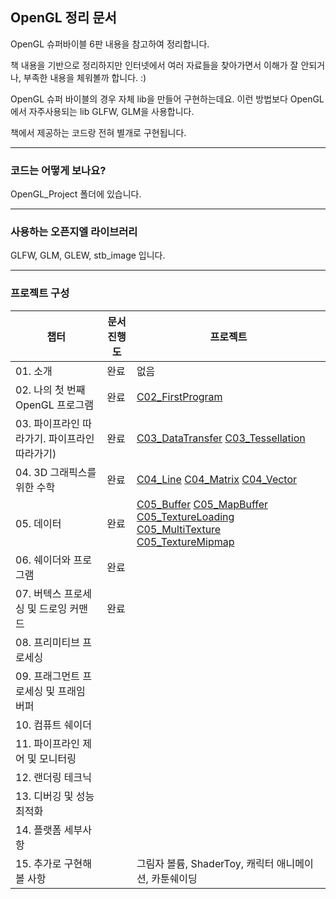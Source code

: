 ## OpenGL 정리 문서



OpenGL 슈퍼바이블 6판 내용을 참고하여 정리합니다.

책 내용을 기반으로 정리하지만 인터넷에서 여러 자료들을 찾아가면서 이해가 잘 안되거나, 부족한 내용을 체워볼까 합니다. :)

OpenGL 슈퍼 바이블의 경우 자체 lib을 만들어 구현하는데요. 이런 방법보다 OpenGL에서 자주사용되는 lib GLFW, GLM을 사용합니다.

책에서 제공하는 코드랑 전혀 별개로 구현됩니다.  

---------------------
### 코드는 어떻게 보나요?
OpenGL_Project 폴더에 있습니다.

-----------------------
### 사용하는 오픈지엘 라이브러리

GLFW, GLM, GLEW, stb_image 입니다.

-----------------------
### 프로젝트 구성
| 챕터 | 문서 진행도 | 프로젝트 |
|---|---|---|
| 01. 소개 | 완료 | 없음 |
| 02. 나의 첫 번째 OpenGL 프로그램 | 완료 | [C02_FirstProgram](https://github.com/rlatkddn212/opengl_super_bible/tree/master/OpenGL_Project/C02_FirstProgram) |
| 03. 파이프라인 따라가기. 파이프라인 따라가기) | 완료 | [C03_DataTransfer](https://github.com/rlatkddn212/opengl_super_bible/tree/master/OpenGL_Project/C03_DataTransfer) [C03_Tessellation](https://github.com/rlatkddn212/opengl_super_bible/tree/master/OpenGL_Project/C03_Tessellation) |
| 04. 3D 그래픽스를 위한 수학 | 완료 | [C04_Line](https://github.com/rlatkddn212/opengl_super_bible/tree/master/OpenGL_Project/C04_Line) [C04_Matrix](https://github.com/rlatkddn212/opengl_super_bible/tree/master/OpenGL_Project/C04_Matrix) [C04_Vector](https://github.com/rlatkddn212/opengl_super_bible/tree/master/OpenGL_Project/C04_Vector) |
| 05. 데이터 | 완료 | [C05_Buffer](https://github.com/rlatkddn212/opengl_super_bible/tree/master/OpenGL_Project/C05_Buffer)   [C05_MapBuffer](https://github.com/rlatkddn212/opengl_super_bible/tree/master/OpenGL_Project/C05_MapBuffer)  [C05_TextureLoading](https://github.com/rlatkddn212/opengl_super_bible/tree/master/OpenGL_Project/C05_TextureLoading)   [C05_MultiTexture](https://github.com/rlatkddn212/opengl_super_bible/tree/master/OpenGL_Project/C05_MultiTexture)   [C05_TextureMipmap](https://github.com/rlatkddn212/opengl_super_bible/tree/master/OpenGL_Project/C05_TextureMipmap)   |
| 06. 쉐이더와 프로그램 | 완료 |  |
| 07. 버텍스 프로세싱 및 드로잉 커맨드 | 완료 |  |
| 08. 프리미티브 프로세싱 |  |  |
| 09. 프래그먼트 프로세싱 및 프래임 버퍼 |  |  |
| 10. 컴퓨트 쉐이더 |  |  |
| 11. 파이프라인 제어 및 모니터링 |  |  |
| 12. 랜더링 테크닉 |  |  |
| 13. 디버깅 및 성능 최적화 |  |  |
| 14. 플랫폼 세부사항 |  |  |
|15. 추가로 구현해볼 사항 |  | 그림자 볼륨, ShaderToy, 캐릭터 애니메이션, 카툰쉐이딩  |
